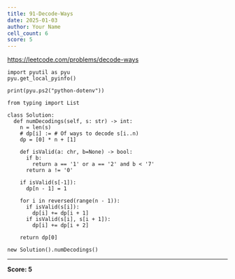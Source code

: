```yaml
---
title: 91-Decode-Ways
date: 2025-01-03
author: Your Name
cell_count: 6
score: 5
---
```


https://leetcode.com/problems/decode-ways


```
import pyutil as pyu
pyu.get_local_pyinfo()
```


```
print(pyu.ps2("python-dotenv"))
```


```
from typing import List
```


```
class Solution:
  def numDecodings(self, s: str) -> int:
    n = len(s)
    # dp[i] := # Of ways to decode s[i..n)
    dp = [0] * n + [1]

    def isValid(a: chr, b=None) -> bool:
      if b:
        return a == '1' or a == '2' and b < '7'
      return a != '0'

    if isValid(s[-1]):
      dp[n - 1] = 1

    for i in reversed(range(n - 1)):
      if isValid(s[i]):
        dp[i] += dp[i + 1]
      if isValid(s[i], s[i + 1]):
        dp[i] += dp[i + 2]

    return dp[0]
```


```
new Solution().numDecodings()
```


---
**Score: 5**
